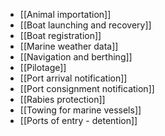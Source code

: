 - [[Animal importation]]
- [[Boat launching and recovery]]
- [[Boat registration]]
- [[Marine weather data]]
- [[Navigation and berthing]]
- [[Pilotage]]
- [[Port arrival notification]]
- [[Port consignment notification]]
- [[Rabies protection]]
- [[Towing for marine vessels]]
- [[Ports of entry - detention]]
